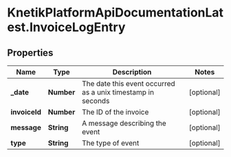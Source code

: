 # KnetikPlatformApiDocumentationLatest.InvoiceLogEntry

## Properties
Name | Type | Description | Notes
------------ | ------------- | ------------- | -------------
**_date** | **Number** | The date this event occurred as a unix timestamp in seconds | [optional] 
**invoiceId** | **Number** | The ID of the invoice | [optional] 
**message** | **String** | A message describing the event | [optional] 
**type** | **String** | The type of event | [optional] 


